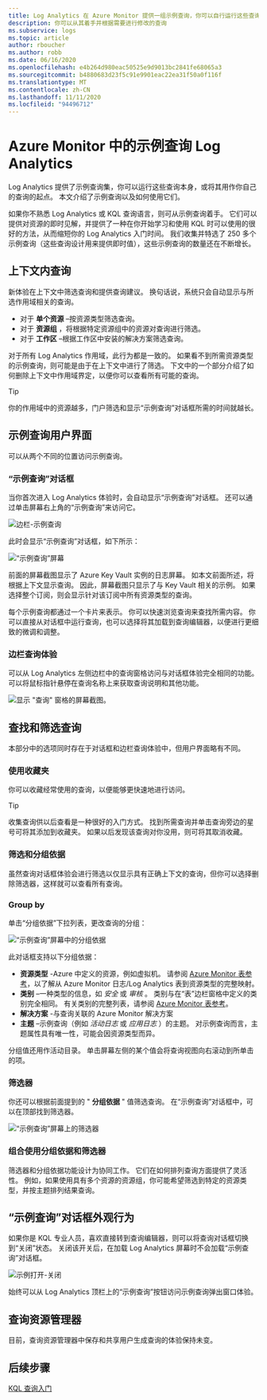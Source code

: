 ```yaml
---
title: Log Analytics 在 Azure Monitor 提供一组示例查询，你可以自行运行这些查询，或将其用作你自己的查询的起点。
description: 你可以从其着手并根据需要进行修改的查询
ms.subservice: logs
ms.topic: article
author: rboucher
ms.author: robb
ms.date: 06/16/2020
ms.openlocfilehash: e4b264d980eac50525e9d9013bc2841fe68065a3
ms.sourcegitcommit: b4880683d23f5c91e9901eac22ea31f50a0f116f
ms.translationtype: MT
ms.contentlocale: zh-CN
ms.lasthandoff: 11/11/2020
ms.locfileid: "94496712"
---
```

# <a name="example-queries-in-azure-monitor-log-analytics"></a>Azure Monitor 中的示例查询 Log Analytics
Log Analytics 提供了示例查询集，你可以运行这些查询本身，或将其用作你自己的查询的起点。 本文介绍了示例查询以及如何使用它们。

如果你不熟悉 Log Analytics 或 KQL 查询语言，则可从示例查询着手。 它们可以提供对资源的即时见解，并提供了一种在你开始学习和使用 KQL 时可以使用的很好的方法，从而缩短你的 Log Analytics 入门时间。 我们收集并特选了 250 多个示例查询（这些查询设计用来提供即时值），这些示例查询的数量还在不断增长。

## <a name="in-context-queries"></a>上下文内查询

新体验在上下文中筛选查询和提供查询建议。 换句话说，系统只会自动显示与所选作用域相关的查询。

- 对于 **单个资源** –按资源类型筛选查询。
- 对于 **资源组** ，将根据特定资源组中的资源对查询进行筛选。
- 对于 **工作区** –根据工作区中安装的解决方案筛选查询。

对于所有 Log Analytics 作用域，此行为都是一致的。 如果看不到所需资源类型的示例查询，则可能是由于在上下文中进行了筛选。 下文中的一个部分介绍了如何删除上下文中作用域界定，以便你可以查看所有可能的查询。

> [!TIP]
> 你的作用域中的资源越多，门户筛选和显示“示例查询”对话框所需的时间就越长。

## <a name="example-query-user-interface"></a>示例查询用户界面

可以从两个不同的位置访问示例查询。

### <a name="example-query-dialog"></a>“示例查询”对话框

当你首次进入 Log Analytics 体验时，会自动显示“示例查询”对话框。  还可以通过单击屏幕右上角的“示例查询”来访问它。

![边栏-示例查询](media/saved-queries/sidebar-2.png)

此时会显示“示例查询”对话框，如下所示：  

![“示例查询”屏幕](media/saved-queries/example-query-start.png)

前面的屏幕截图显示了 Azure Key Vault 实例的日志屏幕。 如本文前面所述，将根据上下文显示查询。  因此，屏幕截图只显示了与 Key Vault 相关的示例。 如果选择整个订阅，则会显示针对该订阅中所有资源类型的查询。  

每个示例查询都通过一个卡片来表示。 你可以快速浏览查询来查找所需内容。 你可以直接从对话框中运行查询，也可以选择将其加载到查询编辑器，以便进行更细致的微调和调整。

### <a name="sidebar-query-experience"></a>边栏查询体验

可以从 Log Analytics 左侧边栏中的查询窗格访问与对话框体验完全相同的功能。 可以将鼠标指针悬停在查询名称上来获取查询说明和其他功能。

![显示 "查询" 窗格的屏幕截图。](media/saved-queries/sidebar-3.png)

## <a name="finding-and-filtering-queries"></a>查找和筛选查询

本部分中的选项同时存在于对话框和边栏查询体验中，但用户界面略有不同。  

### <a name="use-favorites"></a>使用收藏夹

你可以收藏经常使用的查询，以便能够更快速地进行访问。

> [!TIP]
> 收集查询供以后查看是一种很好的入门方式。 找到所需查询并单击查询旁边的星号可将其添加到收藏夹。 如果以后发现该查询对你没用，则可将其取消收藏。  

### <a name="filtering-and-group-by"></a>筛选和分组依据

虽然查询对话框体验会进行筛选以仅显示具有正确上下文的查询，但你可以选择删除筛选器，这样就可以查看所有查询。

### <a name="group-by"></a>Group by

单击“分组依据”下拉列表，更改查询的分组：

![“示例查询”屏幕中的分组依据](media/saved-queries/example-query-groupby.png)

此对话框支持以下分组依据：

- **资源类型** -Azure 中定义的资源，例如虚拟机。 请参阅 [Azure Monitor 表参考](/azure/azure-monitor/reference/tables/tables-resourcetype)，以了解从 Azure Monitor 日志/Log Analytics 表到资源类型的完整映射。  
- **类别** –一种类型的信息，如 *安全* 或 *审核* 。 类别与在“表”边栏窗格中定义的类别完全相同。 有关类别的完整列表，请参阅 [Azure Monitor 表参考](/azure/azure-monitor/reference/tables/tables-category)。  
- **解决方案** -与查询关联的 Azure Monitor 解决方案
- **主题** –示例查询（例如 *活动日志* 或 *应用日志* ）的主题。 对示例查询而言，主题属性具有唯一性，可能会因资源类型而异。

分组值还用作活动目录。 单击屏幕左侧的某个值会将查询视图向右滚动到所单击的项。

### <a name="filter"></a>筛选器

你还可以根据前面提到的 " **分组依据** " 值筛选查询。 在“示例查询”对话框中，可以在顶部找到筛选器。

![“示例查询”屏幕上的筛选器](media/saved-queries/example-query-filter.png)

### <a name="combining-group-by-and-filter"></a>组合使用分组依据和筛选器

筛选器和分组依据功能设计为协同工作。 它们在如何排列查询方面提供了灵活性。 例如，如果使用具有多个资源的资源组，你可能希望筛选到特定的资源类型，并按主题排列结果查询。

## <a name="sample-query-dialog-appearance-behavior"></a>“示例查询”对话框外观行为

如果你是 KQL 专业人员，喜欢直接转到查询编辑器，则可以将查询对话框切换到“关闭”状态。 关闭该开关后，在加载 Log Analytics 屏幕时不会加载“示例查询”对话框。

![示例打开-关闭](media/saved-queries/examples-on-off.png)

始终可以从 Log Analytics 顶栏上的“示例查询”按钮访问示例查询弹出窗口体验。

## <a name="query-explorer"></a>查询资源管理器

目前，查询资源管理器中保存和共享用户生成查询的体验保持未变。

## <a name="next-steps"></a>后续步骤

[KQL 查询入门](get-started-queries.md)

